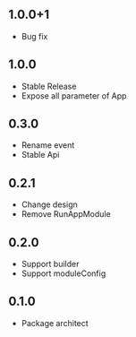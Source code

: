## 1.0.0+1

* Bug fix

## 1.0.0

* Stable Release
* Expose all parameter of App

## 0.3.0

* Rename event
* Stable Api

## 0.2.1

* Change design
* Remove RunAppModule

## 0.2.0

* Support builder
* Support moduleConfig

## 0.1.0

* Package architect
